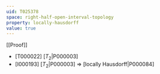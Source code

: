 ```yaml
---
uid: T025378
space: right-half-open-interval-topology
property: locally-hausdorff
value: true
---
```

[[Proof]]

* [T000022] [$T_2$|P000003]
* [I000193] [$T_2$|P000003] => [locally Hausdorff|P000084]


